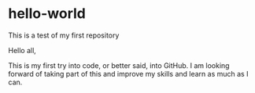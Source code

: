 # hello-world
This is a test of my first repository

Hello all,

This is my first try into code, or better said, into GitHub.
I am looking forward of taking part of this and improve my skills and learn as much as I can.
